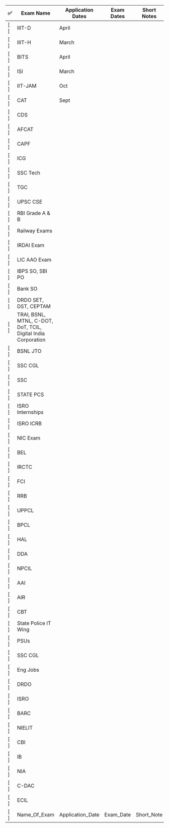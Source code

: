 | ✅ | Exam Name | Application Dates | Exam Dates | Short Notes |
|----|-----------|-------------------|-------------|--------------|
| [ ] | IIIT-D | April |  |  |
| [ ] | IIIT-H | March |  |  |
| [ ] | BITS | April |  |  |
| [ ] | ISI | March |  |  |
| [ ] | IIT-JAM | Oct |  |  |
| [ ] | CAT | Sept |  |  |
| [ ] | CDS |  |  |  |
| [ ] | AFCAT |  |  |  |
| [ ] | CAPF |  |  |  |
| [ ] | ICG |  |  |  |
| [ ] | SSC Tech |  |  |  |
| [ ] | TGC |  |  |  |
| [ ] | UPSC CSE |  |  |  |
| [ ] | RBI Grade A & B |  |  |  |
| [ ] | Railway Exams |  |  |  |
| [ ] | IRDAI Exam |  |  |  |
| [ ] | LIC AAO Exam |  |  |  |
| [ ] | IBPS SO, SBI PO |  |  |  |
| [ ] | Bank SO |  |  |  |
| [ ] | DRDO SET, DST, CEPTAM |  |  |  |
| [ ] | TRAI, BSNL, MTNL, C-DOT, DoT, TCIL, Digital India Corporation |  |  |  |
| [ ] | BSNL JTO |  |  |  |
| [ ] | SSC CGL |  |  |  |
| [ ] | SSC |  |  |  |
| [ ] | STATE PCS |  |  |  |
| [ ] | ISRO Internships |  |  |  |
| [ ] | ISRO ICRB |  |  |  |
| [ ] | NIC Exam |  |  |  |
| [ ] | BEL |  |  |  |
| [ ] | IRCTC |  |  |  |
| [ ] | FCI |  |  |  |
| [ ] | RRB |  |  |  |
| [ ] | UPPCL |  |  |  |
| [ ] | BPCL |  |  |  |
| [ ] | HAL |  |  |  |
| [ ] | DDA |  |  |  |
| [ ] | NPCIL |  |  |  |
| [ ] | AAI |  |  |  |
| [ ] | AIR |  |  |  |
| [ ] | CBT |  |  |  |
| [ ] | State Police IT Wing |  |  |  |
| [ ] | PSUs |  |  |  |
| [ ] | SSC CGL |  |  |  |
| [ ] | Eng Jobs |  |  |  |
| [ ] | DRDO |  |  |  |
| [ ] | ISRO |  |  |  |
| [ ] | BARC |  |  |  |
| [ ] | NIELIT |  |  |  |
| [ ] | CBI |  |  |  |
| [ ] | IB |  |  |  |
| [ ] | NIA |  |  |  |
| [ ] | C-DAC |  |  |  |
| [ ] | ECIL |  |  |  |
| [ ] | Name_Of_Exam | Application_Date | Exam_Date | Short_Note |
